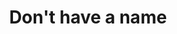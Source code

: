 ---
pid: llp587
title: Don't have a name
location_transcription: 
coordinates: "[-75.163425217604, 39.955130580128]"
zipcode: 
gen_neighborhood: 
neighborhood: 
outside_phl: 
age: '11'
age_range: 6-13
instagram: 
image_file_name: llp_587.jpg
proposal_transcription: Two people sitting with a wall between them
topic: Unknown
topic_summary: '0'
type: Sculpture Statue
keywords_other: 
credit: Mei Nghiem
image_labels: 
twitter: 
facebook: 
permalink: "/monuments/llp587/"
layout: item-page
---